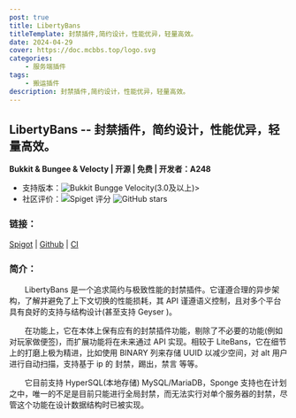 ```yaml
---
post: true
title: LibertyBans
titleTemplate: 封禁插件,简约设计，性能优异，轻量高效。
date: 2024-04-29
cover: https://doc.mcbbs.top/logo.svg
categories:
    - 服务端插件
tags:
    - 搬运插件
description: 封禁插件,简约设计，性能优异，轻量高效。
---
```


## LibertyBans -- **封禁插件**，简约设计，性能优异，轻量高效。

**Bukkit & Bungee & Velocty | 开源 | 免费 | 开发者：A248**

* 支持版本：![Bukkit](https://img.shields.io/spiget/tested-versions/81063?label=Bukkit) Bungge Velocity(3.0及以上)>
* 社区评价：![Spiget 评分](https://img.shields.io/spiget/rating/81063?label=Spigot%20%E8%AF%84%E5%88%86&style=flat-square) ![GitHub stars](https://img.shields.io/github/stars/A248/LibertyBans?label=GitHub%20stars&style=flat-square)


### 链接：

[Spigot](https://www.spigotmc.org/resources/libertybans.81063/) | [Github](https://github.com/A248/LibertyBans) | [CI](https://jenkins.hahota.net/job/LibertyBans/)

### 简介：

&emsp;&emsp;LibertyBans 是一个追求简约与极致性能的封禁插件。它谨遵合理的异步架构，了解并避免了上下文切换的性能损耗，其 API 谨遵语义控制，且对多个平台具有良好的支持与结构设计(甚至支持 Geyser )。

&emsp;&emsp;在功能上，它在本体上保有应有的封禁插件功能，剔除了不必要的功能(例如对玩家做便签)，而扩展功能将在未来通过 API 实现。相较于 LiteBans，它在细节上的打磨上极为精进，比如使用 BINARY 列来存储 UUID 以减少空间，对 alt 用户进行自动扫描，支持基于 ip 的 封禁，踢出，禁言 等等。

&emsp;&emsp;它目前支持 HyperSQL(本地存储) MySQL/MariaDB，Sponge 支持也在计划之中，唯一的不足是目前只能进行全局封禁，而无法实行对单个服务器的封禁，尽管这个功能在设计数据结构时已被实现。
